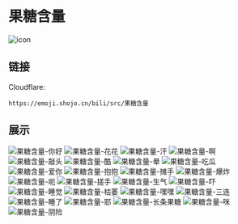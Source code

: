 # 果糖含量
![icon](https://emoji.shojo.cn/bili/src/果糖含量/icon.png)
## 链接
Cloudflare:
```
https://emoji.shojo.cn/bili/src/果糖含量
```
## 展示
![果糖含量-你好](https://emoji.shojo.cn/bili/src/果糖含量/果糖含量-你好.png)
![果糖含量-花花](https://emoji.shojo.cn/bili/src/果糖含量/果糖含量-花花.png)
![果糖含量-汗](https://emoji.shojo.cn/bili/src/果糖含量/果糖含量-汗.png)
![果糖含量-啊](https://emoji.shojo.cn/bili/src/果糖含量/果糖含量-啊.png)
![果糖含量-敲头](https://emoji.shojo.cn/bili/src/果糖含量/果糖含量-敲头.png)
![果糖含量-酷](https://emoji.shojo.cn/bili/src/果糖含量/果糖含量-酷.png)
![果糖含量-晕](https://emoji.shojo.cn/bili/src/果糖含量/果糖含量-晕.png)
![果糖含量-吃瓜](https://emoji.shojo.cn/bili/src/果糖含量/果糖含量-吃瓜.png)
![果糖含量-爱你](https://emoji.shojo.cn/bili/src/果糖含量/果糖含量-爱你.png)
![果糖含量-抱抱](https://emoji.shojo.cn/bili/src/果糖含量/果糖含量-抱抱.png)
![果糖含量-摊手](https://emoji.shojo.cn/bili/src/果糖含量/果糖含量-摊手.png)
![果糖含量-爆炸](https://emoji.shojo.cn/bili/src/果糖含量/果糖含量-爆炸.png)
![果糖含量-呃](https://emoji.shojo.cn/bili/src/果糖含量/果糖含量-呃.png)
![果糖含量-搓手](https://emoji.shojo.cn/bili/src/果糖含量/果糖含量-搓手.png)
![果糖含量-生气](https://emoji.shojo.cn/bili/src/果糖含量/果糖含量-生气.png)
![果糖含量-吓](https://emoji.shojo.cn/bili/src/果糖含量/果糖含量-吓.png)
![果糖含量-睡觉](https://emoji.shojo.cn/bili/src/果糖含量/果糖含量-睡觉.png)
![果糖含量-枯萎](https://emoji.shojo.cn/bili/src/果糖含量/果糖含量-枯萎.png)
![果糖含量-嘿嘿](https://emoji.shojo.cn/bili/src/果糖含量/果糖含量-嘿嘿.png)
![果糖含量-三连](https://emoji.shojo.cn/bili/src/果糖含量/果糖含量-三连.png)
![果糖含量-睡了](https://emoji.shojo.cn/bili/src/果糖含量/果糖含量-睡了.png)
![果糖含量-耶](https://emoji.shojo.cn/bili/src/果糖含量/果糖含量-耶.png)
![果糖含量-长条果糖](https://emoji.shojo.cn/bili/src/果糖含量/果糖含量-长条果糖.png)
![果糖含量-咪](https://emoji.shojo.cn/bili/src/果糖含量/果糖含量-咪.png)
![果糖含量-阴险](https://emoji.shojo.cn/bili/src/果糖含量/果糖含量-阴险.png)
